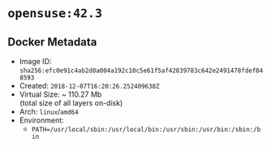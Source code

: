 # `opensuse:42.3`

## Docker Metadata

- Image ID: `sha256:efc0e91c4ab2d0a004a192c10c5e61f5af42839783c642e2491478fdef048593`
- Created: `2018-12-07T16:20:26.252409638Z`
- Virtual Size: ~ 110.27 Mb  
  (total size of all layers on-disk)
- Arch: `linux`/`amd64`
- Environment:
  - `PATH=/usr/local/sbin:/usr/local/bin:/usr/sbin:/usr/bin:/sbin:/bin`
